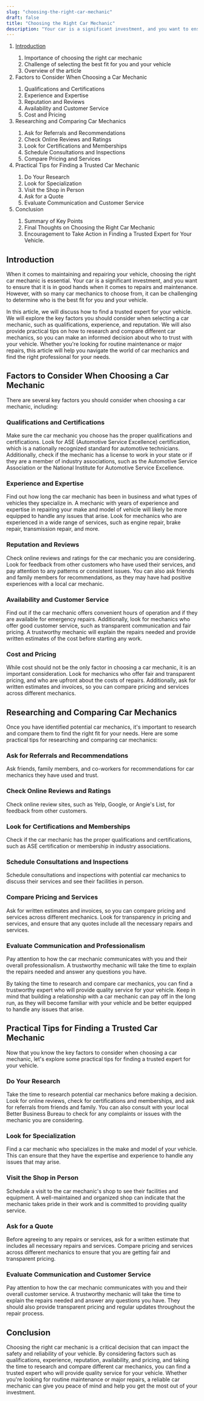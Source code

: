 ```yaml
---
slug: "choosing-the-right-car-mechanic"
draft: false
title: "Choosing the Right Car Mechanic"
description: "Your car is a significant investment, and you want to ensure that it is in good hands."
---
```


<ol class="outline">
  <li><a href="#introduction">Introduction</a>
</li>
    <ol>
      <li>Importance of choosing the right car mechanic</li>
      <li>Challenge of selecting the best fit for you and your vehicle</li>
      <li>Overview of the article</li>
    </ol>
  <li>Factors to Consider When Choosing a Car Mechanic</li>
    <ol>
      <li>Qualifications and Certifications</li>
      <li>Experience and Expertise</li>
      <li>Reputation and Reviews</li>
      <li>Availability and Customer Service</li>
      <li>Cost and Pricing</li>
    </ol>
  <li>Researching and Comparing Car Mechanics</li>
    <ol>
      <li>Ask for Referrals and Recommendations</li>
      <li>Check Online Reviews and Ratings</li>
      <li>Look for Certifications and Memberships</li>
      <li>Schedule Consultations and Inspections</li>
      <li>Compare Pricing and Services</li>
    </ol>
  <li>Practical Tips for Finding a Trusted Car Mechanic</li>
    <ol>
      <li>Do Your Research</li>
      <li>Look for Specialization</li>
      <li>Visit the Shop in Person</li>
      <li>Ask for a Quote</li>
      <li>Evaluate Communication and Customer Service</li>
    </ol>
  <li>Conclusion</li>
    <ol>
      <li>Summary of Key Points</li>
      <li>Final Thoughts on Choosing the Right Car Mechanic</li>
      <li>Encouragement to Take Action in Finding a Trusted Expert for Your Vehicle.</li>
    </ol>
</ol>

<h2 id="introduction">Introduction</h2>
When it comes to maintaining and repairing your vehicle, choosing the right car mechanic is essential. Your car is a significant investment, and you want to ensure that it is in good hands when it comes to repairs and maintenance. However, with so many car mechanics to choose from, it can be challenging to determine who is the best fit for you and your vehicle.

In this article, we will discuss how to find a trusted expert for your vehicle. We will explore the key factors you should consider when selecting a car mechanic, such as qualifications, experience, and reputation. We will also provide practical tips on how to research and compare different car mechanics, so you can make an informed decision about who to trust with your vehicle. Whether you're looking for routine maintenance or major repairs, this article will help you navigate the world of car mechanics and find the right professional for your needs.

## Factors to Consider When Choosing a Car Mechanic

There are several key factors you should consider when choosing a car mechanic, including:

### Qualifications and Certifications

Make sure the car mechanic you choose has the proper qualifications and certifications. Look for ASE (Automotive Service Excellence) certification, which is a nationally recognized standard for automotive technicians. Additionally, check if the mechanic has a license to work in your state or if they are a member of industry associations, such as the Automotive Service Association or the National Institute for Automotive Service Excellence.

### Experience and Expertise

Find out how long the car mechanic has been in business and what types of vehicles they specialize in. A mechanic with years of experience and expertise in repairing your make and model of vehicle will likely be more equipped to handle any issues that arise. Look for mechanics who are experienced in a wide range of services, such as engine repair, brake repair, transmission repair, and more.

### Reputation and Reviews

Check online reviews and ratings for the car mechanic you are considering. Look for feedback from other customers who have used their services, and pay attention to any patterns or consistent issues. You can also ask friends and family members for recommendations, as they may have had positive experiences with a local car mechanic.

### Availability and Customer Service

Find out if the car mechanic offers convenient hours of operation and if they are available for emergency repairs. Additionally, look for mechanics who offer good customer service, such as transparent communication and fair pricing. A trustworthy mechanic will explain the repairs needed and provide written estimates of the cost before starting any work.

### Cost and Pricing

While cost should not be the only factor in choosing a car mechanic, it is an important consideration. Look for mechanics who offer fair and transparent pricing, and who are upfront about the costs of repairs. Additionally, ask for written estimates and invoices, so you can compare pricing and services across different mechanics.

## Researching and Comparing Car Mechanics

Once you have identified potential car mechanics, it's important to research and compare them to find the right fit for your needs. Here are some practical tips for researching and comparing car mechanics:

### Ask for Referrals and Recommendations

Ask friends, family members, and co-workers for recommendations for car mechanics they have used and trust.

### Check Online Reviews and Ratings

Check online review sites, such as Yelp, Google, or Angie's List, for feedback from other customers.

### Look for Certifications and Memberships

Check if the car mechanic has the proper qualifications and certifications, such as ASE certification or membership in industry associations.

### Schedule Consultations and Inspections

Schedule consultations and inspections with potential car mechanics to discuss their services and see their facilities in person.

### Compare Pricing and Services

Ask for written estimates and invoices, so you can compare pricing and services across different mechanics. Look for transparency in pricing and services, and ensure that any quotes include all the necessary repairs and services.

### Evaluate Communication and Professionalism

Pay attention to how the car mechanic communicates with you and their overall professionalism. A trustworthy mechanic will take the time to explain the repairs needed and answer any questions you have.

By taking the time to research and compare car mechanics, you can find a trustworthy expert who will provide quality service for your vehicle. Keep in mind that building a relationship with a car mechanic can pay off in the long run, as they will become familiar with your vehicle and be better equipped to handle any issues that arise.

## Practical Tips for Finding a Trusted Car Mechanic

Now that you know the key factors to consider when choosing a car mechanic, let's explore some practical tips for finding a trusted expert for your vehicle.

### Do Your Research

Take the time to research potential car mechanics before making a decision. Look for online reviews, check for certifications and memberships, and ask for referrals from friends and family. You can also consult with your local Better Business Bureau to check for any complaints or issues with the mechanic you are considering.

### Look for Specialization

Find a car mechanic who specializes in the make and model of your vehicle. This can ensure that they have the expertise and experience to handle any issues that may arise.

### Visit the Shop in Person

Schedule a visit to the car mechanic's shop to see their facilities and equipment. A well-maintained and organized shop can indicate that the mechanic takes pride in their work and is committed to providing quality service.

### Ask for a Quote

Before agreeing to any repairs or services, ask for a written estimate that includes all necessary repairs and services. Compare pricing and services across different mechanics to ensure that you are getting fair and transparent pricing.

### Evaluate Communication and Customer Service

Pay attention to how the car mechanic communicates with you and their overall customer service. A trustworthy mechanic will take the time to explain the repairs needed and answer any questions you have. They should also provide transparent pricing and regular updates throughout the repair process.

## Conclusion

Choosing the right car mechanic is a critical decision that can impact the safety and reliability of your vehicle. By considering factors such as qualifications, experience, reputation, availability, and pricing, and taking the time to research and compare different car mechanics, you can find a trusted expert who will provide quality service for your vehicle. Whether you're looking for routine maintenance or major repairs, a reliable car mechanic can give you peace of mind and help you get the most out of your investment.
